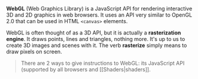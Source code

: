 **WebGL** (Web Graphics Library) is a JavaScript API for rendering interactive 3D and 2D graphics in web browsers. It uses an API very similar to OpenGL 2.0 that can be used in HTML `<canvas>` elements. 

WebGL is often thought of as a 3D API, but it is actually a **rasterization engine**. It draws points, lines and triangles, nothing more. It's up to us to create 3D images and scenes with it. The verb **rasterize** simply means to draw pixels on screen.

>There are 2 ways to give instructions to WebGL: its JavaScript API (supported by all browsers and [[Shaders|shaders]].